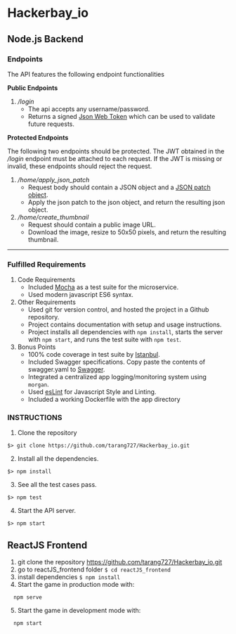 # Hackerbay_io

## Node.js Backend
### Endpoints
The API features the following endpoint functionalities  

**Public Endpoints**  
1. */login*
    * The api accepts any username/password.
    * Returns a signed [Json Web Token](https://jwt.io/) which can be used to validate future requests.

**Protected Endpoints**  

The following two endpoints should be protected. The JWT obtained in the _/login_ endpoint must be attached to each request.  If the JWT is missing or invalid, these endpoints should reject the request.
1. */home/apply_json_patch*
    * Request body should contain a JSON object and a [JSON patch object](http://jsonpatch.com/).
    * Apply the json patch to the json object, and return the resulting json object.
2. */home/create_thumbnail*
    * Request should contain a public image URL.
    * Download the image, resize to 50x50 pixels, and return the resulting thumbnail.
___

### Fulfilled Requirements  
1. Code Requirements
    * Included [Mocha](https://mochajs.org/) as a test suite for the microservice.
    * Used modern javascript ES6 syntax.
2. Other Requirements
    * Used git for version control, and hosted the project in a Github repository.
    * Project contains documentation with setup and usage instructions.
    * Project installs all dependencies with `npm install`, starts the server with `npm start`, and runs the test suite with `npm test`.
3. Bonus Points
    * 100% code coverage in test suite by [Istanbul](https://github.com/gotwarlost/istanbul).
    * Included Swagger specifications. Copy paste the contents of swagger.yaml to [Swagger](http://editor.swagger.io).
    * Integrated a centralized app logging/monitoring system using `morgan`.
    * Used [esLint](https://eslint.org) for Javascript Style and Linting.
    * Included a working Dockerfile with the app directory
    
### INSTRUCTIONS
1. Clone the repository
  ```
  $> git clone https://github.com/tarang727/Hackerbay_io.git
  ```
2. Install all the dependencies.
  ```
  $> npm install
  ```
3. See all the test cases pass.
  ```
  $> npm test
  ```
4. Start the API server.
  ```
  $> npm start
  ```    


## ReactJS Frontend

1. git clone the repository https://github.com/tarang727/Hackerbay_io.git
2. go to reactJS_frontend folder `$ cd reactJS_frontend`
3. install dependencies `$ npm install`
4. Start the game in production mode with:
```
  npm serve
```

5. Start the game in development mode with:
```
  npm start
```
